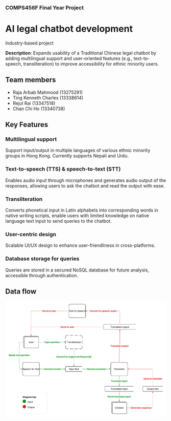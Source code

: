 ### COMPS456F Final Year Project
# AI legal chatbot development
Industry-based project

**Description**: Expands usability of a Traditional Chinese legal chatbot by adding multilingual support and user-oriented features (e.g., text-to-speech, transliteration) to improve accessibility for ethnic minority users.

## Team members
- Raja Arbab Mahmood (13275291)
- Ting Kenneth Charles (13338614)
- Rejul Rai (13347518)
- Chan Chi Ho (13340738)

## Key Features
### Multilingual support
Support input/output in multiple languages of various ethnic minority groups in Hong Kong. Currently supports Nepali and Urdu.

### Text-to-speech (TTS) & speech-to-text (STT)
Enables audio input through microphones and generates audio output of the responses, allowing users to ask the chatbot and read the output with ease.

### Transliteration
Converts phonetical input in Latin alphabets into corresponding words in native writing scripts, enable users with limited knowledge on native language text input to send queries to the chatbot.

### User-centric design
Scalable UI/UX design to enhance user-friendliness in cross-platforms.

### Database storage for queries
Queries are stored in a secured NoSQL database for future analysis, accessible through authentication.

## Data flow
![Data flow of multilingual legal chatbot web app](image/Data%20flow.png)